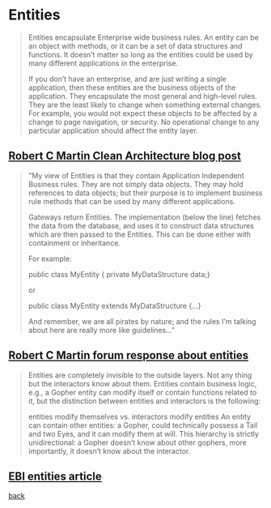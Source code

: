 ﻿---
layout: default
---
# Entities

>Entities encapsulate Enterprise wide business rules. An entity can be an object with methods, or it can be a set of data structures and functions. It doesn’t matter so long as the entities could be used by many different applications in the enterprise.
>
>If you don’t have an enterprise, and are just writing a single application, then these entities are the business objects of the application. They encapsulate the most general and high-level rules. They are the least likely to change when something external changes. For example, you would not expect these objects to be affected by a change to page navigation, or security. No operational change to any particular application should affect the entity layer.

**[Robert C Martin Clean Architecture blog post](https://8thlight.com/blog/uncle-bob/2012/08/13/the-clean-architecture.html "Clean Architecture")**
---

>"My view of Entities is that they contain Application Independent Business rules.  They are not simply data objects.  They may hold references to data objects; but their purpose is to implement business rule methods that can be used by many different applications.
>
>Gateways return Entities.  The implementation (below the line) fetches the data from the database, and uses it to construct data structures which are then passed to the Entities.  This can be done either with containment or inheritance.
>
>For example:  
>
>public class MyEntity { private MyDataStructure data;}
>
>or
>
>public class MyEntity extends MyDataStructure {...}
>
>And remember, we are all pirates by nature; and the rules I'm talking about here are really more like guidelines..."

**[Robert C Martin forum response about entities](https://groups.google.com/forum/#!topic/clean-code-discussion/mvP_NR2MUPc "Robert C Martin forum response")**
---

>Entities are completely invisible to the outside layers. Not any thing but the interactors know about them. Entities contain business logic, e.g., a Gopher entity can modify itself or contain functions related to it, but the distinction between entities and interactors is the following:
>
>entities modify themselves vs.
>interactors modify entities
>An entity can contain other entities: a Gopher, could technically possess a Tail and two Eyes, and it can modify them at will. This hierarchy is strictly unidirectional: a Gopher doesn’t know about other gophers, more importantly, it doesn’t know about the interactor.

**[EBI entities article](http://ebi.readthedocs.io/en/latest/core.html#entities "EBI entities article")**
---

[back](./)